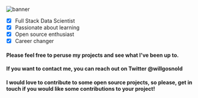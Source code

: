 ![banner](https://user-images.githubusercontent.com/90176365/213821560-8bf59b55-0e17-4051-919d-4625f27259e0.jpeg)


- [x] Full Stack Data Scientist
- [x] Passionate about learning
- [x] Open source enthusiast
- [x] Career changer

#### Please feel free to peruse my projects and see what I've been up to.

#### If you want to contact me, you can reach out on Twitter @willgosnold

#### I would love to contribute to some open source projects, so please, get in touch if you would like some contributions to your project!

<!---
willgosnold/willgosnold is a ✨ special ✨ repository because its `README.md` (this file) appears on your GitHub profile.
You can click the Preview link to take a look at your changes.
--->
